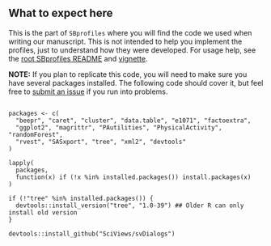## What to expect here

This is the part of `SBprofiles` where you will find the code we used
when writing our manuscript. This is not intended to help you implement
the profiles, just to understand how they were developed. For usage help,
see the
[root SBprofiles README](https://github.com/paulhibbing/SBprofiles/blob/master/README.md)
and [vignette](https://github.com/paulhibbing/SBprofiles/blob/master/vignettes/SBprofiles.rmd).

**NOTE:** If you plan to replicate this code, you will need to make sure you
  have several packages installed. The following code should cover it, but
  feel free to [submit an issue](https://github.com/paulhibbing/SBprofiles/issues)
  if you run into problems.
  
```

packages <- c(
  "beepr", "caret", "cluster", "data.table", "e1071", "factoextra",
  "ggplot2", "magrittr", "PAutilities", "PhysicalActivity", "randomForest",
  "rvest", "SASxport", "tree", "xml2", "devtools"
)

lapply(
  packages,
  function(x) if (!x %in% installed.packages()) install.packages(x)
)

if (!"tree" %in% installed.packages()) {
  devtools::install_version("tree", "1.0-39") ## Older R can only install old version
}

devtools::install_github("SciViews/svDialogs")

```
